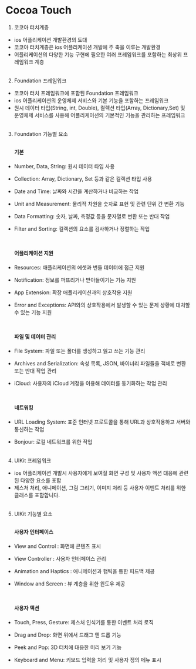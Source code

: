 <h1>Cocoa Touch</h1>

1. 코코아 터치계층

- ios 어플리케이션 개발환경의 토대
- 코코아 터치계층은 ios 어플리케이션 개발에 주 축을 이루는 개발환경
- 어플리케이션의 다양한 기능 구현에 필요한 여러 프레임워크를 포함하는 최상위 프레임워크 계층
  <br/><br/>

2. Foundation 프레임워크

- 코코아 터치 프레임워크에 포함된 Foundation 프레임워크
- ios 어플리케이션의 운영체제 서비스와 기본 기능을 포함하는 프레임워크
- 원시 데이터 타입(String, int, Double), 컬렉션 타입(Array, Dictionary,Set) 및 운영체제 서비스를 사용해 어플리케이션의 기본적인 기능을 관리하는 프레임워크
  <br/><br/>

3. Foundation 기능별 요소

   ## <h4><strong>기본</strong></h4>

- Number, Data, String: 원시 데이터 타입 사용
- Collection: Array, Dictionary, Set 등과 같은 컬렉션 타입 사용
- Date and Time: 날짜와 시간을 계산하거나 비교하는 작업
- Unit and Measurement: 물리적 차원을 숫자로 표현 및 관련 단위 간 변환 기능
- Data Formatting: 숫자, 날짜, 측정값 등을 문자열로 변환 또는 반대 작업
- Filter and Sorting: 컬렉션의 요소를 검사하거나 정렬하는 작업<br/><br/>

  ## <h4><strong>어플리케이션 지원</strong></h4>

- Resources: 애플리케이션의 에셋과 번들 데이터에 접근 지원
- Notification: 정보를 퍼뜨리거나 받아들이기는 기능 지원
- App Extension: 확장 애플리케이션과의 상호작용 지원
- Error and Exceptions: API와의 상호작용에서 발생할 수 있는 문제 상황에 대처할 수 있는 기능 지원<br/><br/>

  ## <h4><strong>파일 및 데이터 관리</strong></h4>

- File System: 파일 또는 폴더를 생성하고 읽고 쓰는 기능 관리
- Archives and Serialization: 속성 목록, JSON, 바이너리 파일들을 객체로 변환 또는 반대 작업 관리
- iCloud: 사용자의 iCloud 계정을 이용해 데이터를 동기화하는 작업 관리<br/><br/>

  ## <h4><strong>네트워킹</strong></h4>

- URL Loading System: 표준 인터넷 프로토콜을 통해 URL과 상호작용하고 서버와 통신하는 작업
- Bonjour: 로컬 네트워크를 위한 작업
  <br/><br/>

4. UIKit 프레임워크

- ios 어플리케이션 개발시 사용자에게 보여질 화면 구성 및 사용자 액션 대응에 관련된 다양한 요소를 포함
- 제스처 처리, 애니메이션, 그림 그리기, 이미지 처리 등 사용자 이벤트 처리를 위한 클래스를 포함합니다.
  <br/><br/>

5. UIKit 기능별 요소

   ## <h4><strong>사용자 인터페이스</strong></h4>

- View and Control : 화면에 콘텐츠 표시
- View Controller : 사용자 인터페이스 관리
- Animation and Haptics : 애니메이션과 햅틱을 통한 피드백 제공
- Window and Screen : 뷰 계층을 위한 윈도우 제공<br/><br/>

  ## <h4><strong>사용자 액션</strong></h4>

- Touch, Press, Gesture: 제스처 인식기를 통한 이벤트 처리 로직
- Drag and Drop: 화면 위에서 드래그 앤 드롭 기능
- Peek and Pop: 3D 터치에 대응한 미리 보기 기능
- Keyboard and Menu: 키보드 입력을 처리 및 사용자 정의 메뉴 표시<br/><br/>
